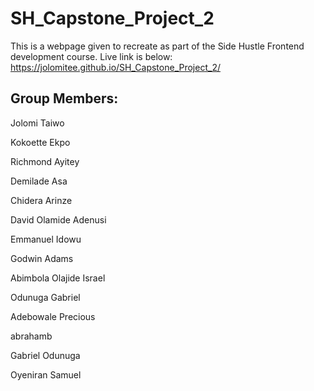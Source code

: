 # SH_Capstone_Project_2
This is a webpage given to recreate as part of the Side Hustle Frontend development course. Live link is below: https://jolomitee.github.io/SH_Capstone_Project_2/

## Group Members:
Jolomi Taiwo

Kokoette Ekpo

Richmond Ayitey

Demilade Asa

Chidera Arinze

David Olamide Adenusi

Emmanuel Idowu

Godwin Adams

Abimbola Olajide Israel

Odunuga Gabriel

Adebowale Precious

abrahamb

Gabriel Odunuga

Oyeniran Samuel

